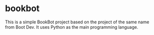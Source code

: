 # bookbot
This is a simple BookBot project based on the project of the same name from Boot Dev. It uses Python as the main programming language.